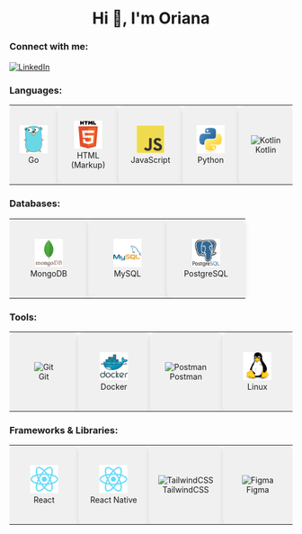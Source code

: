 <h1 align="center">Hi 👋, I'm Oriana</h1>

<h3 align="left">Connect with me:</h3>
<p align="left">
  <a href="https://linkedin.com/in/oriana-i-143588119" target="blank">
    <img align="center" src="https://raw.githubusercontent.com/rahuldkjain/github-profile-readme-generator/master/src/images/icons/Social/linked-in-alt.svg" alt="LinkedIn" height="30" width="40" />
  </a>
</p>

<h3 align="left">Languages:</h3>
<table>
  <tr>
    <td class="tech-card" align="center">
      <img src="https://raw.githubusercontent.com/devicons/devicon/master/icons/go/go-original.svg" alt="Go" width="50" height="50"/>
      <br>Go
    </td>
    <td class="tech-card" align="center">
      <img src="https://raw.githubusercontent.com/devicons/devicon/master/icons/html5/html5-original-wordmark.svg" alt="HTML5" width="50" height="50"/>
      <br>HTML (Markup)
    </td>
    <td class="tech-card" align="center">
      <img src="https://raw.githubusercontent.com/devicons/devicon/master/icons/javascript/javascript-original.svg" alt="JavaScript" width="50" height="50"/>
      <br>JavaScript
    </td>
    <td class="tech-card" align="center">
      <img src="https://raw.githubusercontent.com/devicons/devicon/master/icons/python/python-original.svg" alt="Python" width="50" height="50"/>
      <br>Python
    </td>
    <td class="tech-card" align="center">
      <img src="https://www.vectorlogo.zone/logos/kotlinlang/kotlinlang-icon.svg" alt="Kotlin" width="50" height="50"/>
      <br>Kotlin
    </td>
  </tr>
</table>

<h3 align="left">Databases:</h3>
<table>
  <tr>
    <td class="tech-card" align="center">
      <img src="https://raw.githubusercontent.com/devicons/devicon/master/icons/mongodb/mongodb-original-wordmark.svg" alt="MongoDB" width="50" height="50"/>
      <br>MongoDB
    </td>
    <td class="tech-card" align="center">
      <img src="https://raw.githubusercontent.com/devicons/devicon/master/icons/mysql/mysql-original-wordmark.svg" alt="MySQL" width="50" height="50"/>
      <br>MySQL
    </td>
    <td class="tech-card" align="center">
      <img src="https://raw.githubusercontent.com/devicons/devicon/master/icons/postgresql/postgresql-original-wordmark.svg" alt="PostgreSQL" width="50" height="50"/>
      <br>PostgreSQL
    </td>
  </tr>
</table>

<h3 align="left">Tools:</h3>
<table>
  <tr>
    <td class="tech-card" align="center">
      <img src="https://www.vectorlogo.zone/logos/git-scm/git-scm-icon.svg" alt="Git" width="50" height="50"/>
      <br>Git
    </td>
    <td class="tech-card" align="center">
      <img src="https://raw.githubusercontent.com/devicons/devicon/master/icons/docker/docker-original-wordmark.svg" alt="Docker" width="50" height="50"/>
      <br>Docker
    </td>
    <td class="tech-card" align="center">
      <img src="https://www.vectorlogo.zone/logos/getpostman/getpostman-icon.svg" alt="Postman" width="50" height="50"/>
      <br>Postman
    </td>
    <td class="tech-card" align="center">
      <img src="https://raw.githubusercontent.com/devicons/devicon/master/icons/linux/linux-original.svg" alt="Linux" width="50" height="50"/>
      <br>Linux
    </td>
  </tr>
</table>

<h3 align="left">Frameworks & Libraries:</h3>
<table>
  <tr>
    <td class="tech-card" align="center">
      <img src="https://raw.githubusercontent.com/devicons/devicon/master/icons/react/react-original.svg" alt="React" width="50" height="50"/>
      <br>React
    </td>
    <td class="tech-card" align="center">
      <img src="https://raw.githubusercontent.com/devicons/devicon/master/icons/react/react-original.svg" alt="React Native" width="50" height="50"/>
      <br>React Native
    </td>
    <td class="tech-card" align="center">
      <img src="https://www.vectorlogo.zone/logos/tailwindcss/tailwindcss-icon.svg" alt="TailwindCSS" width="50" height="50"/>
      <br>TailwindCSS
    </td>
    <td class="tech-card" align="center">
      <img src="https://www.vectorlogo.zone/logos/figma/figma-icon.svg" alt="Figma" width="50" height="50"/>
      <br>Figma
    </td>
  </tr>
</table>

<style>
  .tech-card {
    width: 120px;
    height: 120px;
    text-align: center;
    padding: 10px;
    border-radius: 10px;
    background-color: #f0f0f0;
    box-shadow: 0 4px 8px rgba(0, 0, 0, 0.1);
    transition: transform 0.3s ease-in-out;
  }

  .tech-card:hover {
    transform: scale(1.1);
    background-color: #fce7c7;
  }
</style>
